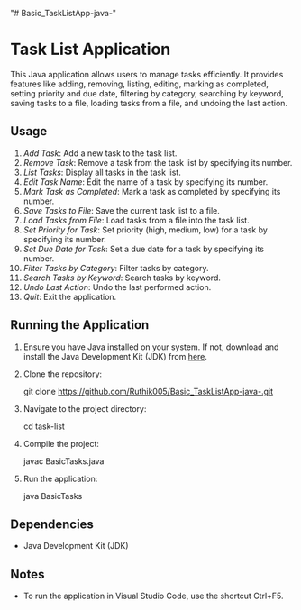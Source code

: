 "# Basic_TaskListApp-java-" 

# Task List Application

This Java application allows users to manage tasks efficiently. It provides features like adding, removing, listing, editing, marking as completed, setting priority and due date, filtering by category, searching by keyword, saving tasks to a file, loading tasks from a file, and undoing the last action.

## Usage

1. *Add Task*: Add a new task to the task list.
2. *Remove Task*: Remove a task from the task list by specifying its number.
3. *List Tasks*: Display all tasks in the task list.
4. *Edit Task Name*: Edit the name of a task by specifying its number.
5. *Mark Task as Completed*: Mark a task as completed by specifying its number.
6. *Save Tasks to File*: Save the current task list to a file.
7. *Load Tasks from File*: Load tasks from a file into the task list.
8. *Set Priority for Task*: Set priority (high, medium, low) for a task by specifying its number.
9. *Set Due Date for Task*: Set a due date for a task by specifying its number.
10. *Filter Tasks by Category*: Filter tasks by category.
11. *Search Tasks by Keyword*: Search tasks by keyword.
12. *Undo Last Action*: Undo the last performed action.
13. *Quit*: Exit the application.

## Running the Application

1. Ensure you have Java installed on your system. If not, download and install the Java Development Kit (JDK) from [here](https://www.oracle.com/java/technologies/javase-downloads.html).

2. Clone the repository:

    
    git clone  https://github.com/Ruthik005/Basic_TaskListApp-java-.git
    

3. Navigate to the project directory:

    
    cd task-list
    

4. Compile the project:

    
    javac BasicTasks.java
    

5. Run the application:

    
    java BasicTasks
    

## Dependencies

- Java Development Kit (JDK)

## Notes

- To run the application in Visual Studio Code, use the shortcut Ctrl+F5.
